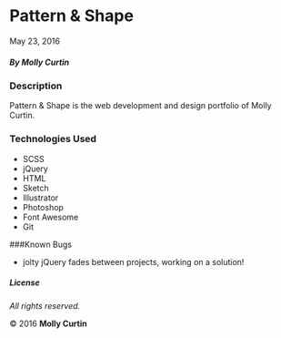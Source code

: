 # Pattern &amp; Shape

May 23, 2016


##### By Molly Curtin

### Description

Pattern &amp; Shape is the web development and design portfolio of Molly Curtin.


### Technologies Used

* SCSS
* jQuery
* HTML
* Sketch
* Illustrator
* Photoshop
* Font Awesome
* Git

###Known Bugs

* jolty jQuery fades between projects, working on a solution!


##### License

*All rights reserved.*

&copy; 2016 **Molly Curtin**
